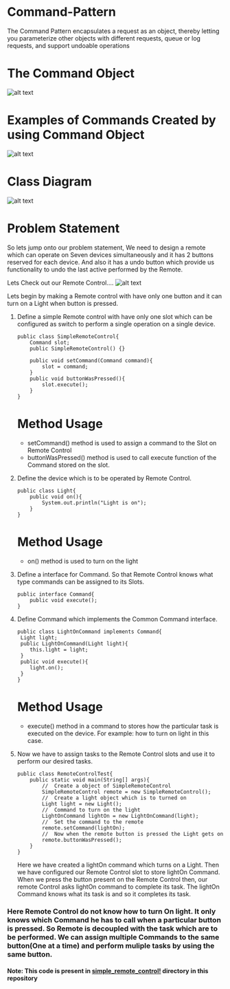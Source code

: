 # Command-Pattern
The Command Pattern encapsulates a request as an object, thereby letting you parameterize other objects with different 
requests, queue or log requests, and support undoable operations

# The Command Object
![alt text](./images/Command-pattern-2.jpeg)

# Examples of Commands Created by using Command Object
![alt text](./images/Command-pattern-3.jpeg)

# Class Diagram
![alt text](./images/Command-pattern-1.jpeg)


# Problem Statement
So lets jump onto our problem statement, We need to design a remote which can operate on Seven devices simultaneously 
and it has 2 buttons reserved for each device. And also it has a undo button which provide us functionality to undo 
the last active performed by the Remote.

Lets Check out our Remote Control....
![alt text](./images/Command-pattern-4.jpeg)

Lets begin by making a Remote control with have only one button and it can turn on a Light when button is pressed.

1. Define a simple Remote control with have only one slot which can be configured as switch to perform a single
   operation on a single device.

    ```
    public class SimpleRemoteControl{
        Command slot;
        public SimpleRemoteControl() {}
    
        public void setCommand(Command command){
            slot = command;
        }
        public void buttonWasPressed(){
            slot.execute();
        }
    }
    ```
    
    # Method Usage
    - setCommand() method is used to assign a command to the Slot on Remote Control
    - buttonWasPressed() method is used to call execute function of the Command stored on the slot.

2. Define the device which is to be operated by Remote Control.
    ```
    public class Light{
        public void on(){
            System.out.println("Light is on");
        }
    }
    ```
    
    # Method Usage
    - on() method is used to turn on the light
    
3. Define a interface for Command. So that Remote Control knows what type commands can be assigned to its Slots.
    ```
    public interface Command{
        public void execute();
    }
    ```
   
4. Define Command which implements the Common Command interface.
    ```
   public class LightOnCommand implements Command{
     Light light;
     public LightOnCommand(Light light){
        this.light = light;
     }
     public void execute(){
        light.on();
     }
   }
    ```
   # Method Usage
   - execute() method in a command to stores how the particular task is executed on the device. For example: how to 
   turn on light in this case.  

5. Now we have to assign tasks to the Remote Control slots and use it to perform our desired tasks. 
    ```
   public class RemoteControlTest{
        public static void main(String[] args){
            //  Create a object of SimpleRemoteControl
            SimpleRemoteControl remote = new SimpleRemoteControl();
            //  Create a light object which is to turned on
            Light light = new Light();
            //  Command to turn on the light
            LightOnCommand lightOn = new LightOnCommand(light);
            //  Set the command to the remote
            remote.setCommand(lightOn);
            //  Now when the remote button is pressed the Light gets on
            remote.buttonWasPressed();
        }
    }
    ```  
   
   Here we have created a lightOn command which turns on a Light. Then we have configured our Remote Control slot to 
   store lightOn Command. When we press the button present on the Remote Control then, our remote Control asks lightOn 
   command to complete its task. The lightOn Command knows what its task is and so it completes its task.
   
   
### Here Remote Control do not know how to turn On light. It only knows which Command he has to call when a particular button is pressed. So Remote is decoupled with the task which are to be performed. We can assign multiple Commands to the same button(One at a time) and perform muliple tasks by using the same button.

#### Note: This code is present in [simple_remote_control!](https://github.com/chiragkaushik/Command-Pattern/tree/main/Simple_remote_control) directory in this repository 


 


